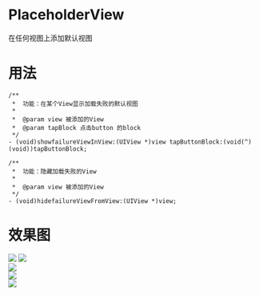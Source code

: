 # PlaceholderView
在任何视图上添加默认视图

# 用法
```
/**
 *  功能：在某个View显示加载失败的默认视图
 *
 *  @param view 被添加的View
 *  @param tapBlock 点击button 的block
 */
- (void)showfailureViewInView:(UIView *)view tapButtonBlock:(void(^)(void))tapButtonBlock;

/**
 *  功能：隐藏加载失败的View
 *
 *  @param view 被添加的View
 */
- (void)hidefailureViewFromView:(UIView *)view;

```
    
# 效果图
![](https://github.com/renmoqiqi/PlaceholderView/blob/master/PlaceholdViewDemo/Resource/1.png) 
![](https://github.com/renmoqiqi/PlaceholderView/blob/master/PlaceholdViewDemo/Resource/2.png)  
![](https://github.com/renmoqiqi/PlaceholderView/blob/master/PlaceholdViewDemo/Resource/3.png)  
![](https://github.com/renmoqiqi/PlaceholderView/blob/master/PlaceholdViewDemo/Resource/4.png)  
![](https://github.com/renmoqiqi/PlaceholderView/blob/master/PlaceholdViewDemo/Resource/5.png)  
